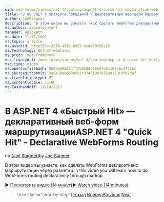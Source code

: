 ```yaml
---
uid: web-forms/videos/net-4/routing/aspnet-4-quick-hit-declarative-webforms-routing
title: "В ASP.NET 4 быстрого попаданий - декларативный веб-форм маршрутизации"
author: JoeStagner
description: "В этом видео вы узнаете, как сделать WebForms декларативно маршрутизации через разметки."
ms.author: aspnetcontent
manager: wpickett
ms.date: 11/11/2009
ms.topic: article
ms.assetid: bfeb728e-3216-4310-8303-6cdb79255c15
ms.technology: dotnet-webforms
ms.prod: .net-framework
msc.legacyurl: /web-forms/videos/net-4/routing/aspnet-4-quick-hit-declarative-webforms-routing
msc.type: video
ms.openlocfilehash: 8b0edd95644ff2b86ddc38e8fd011634bc37726c
ms.sourcegitcommit: 9a9483aceb34591c97451997036a9120c3fe2baf
ms.translationtype: MT
ms.contentlocale: ru-RU
ms.lasthandoff: 11/10/2017
---
```

<a name="aspnet-4-quick-hit---declarative-webforms-routing"></a><span data-ttu-id="6f223-103">В ASP.NET 4 «Быстрый Hit» — декларативный веб-форм маршрутизации</span><span class="sxs-lookup"><span data-stu-id="6f223-103">ASP.NET 4 "Quick Hit" - Declarative WebForms Routing</span></span>
====================
<span data-ttu-id="6f223-104">по [(Joe Stagner)](https://github.com/JoeStagner)</span><span class="sxs-lookup"><span data-stu-id="6f223-104">by [Joe Stagner](https://github.com/JoeStagner)</span></span>

<span data-ttu-id="6f223-105">В этом видео вы узнаете, как сделать WebForms декларативно маршрутизации через разметки.</span><span class="sxs-lookup"><span data-stu-id="6f223-105">In this video you will learn how to do WebForms routing declaratively through markup.</span></span> 

[<span data-ttu-id="6f223-106">&#9654; Посмотрите видео (14 минут)</span><span class="sxs-lookup"><span data-stu-id="6f223-106">&#9654; Watch video (14 minutes)</span></span>](https://channel9.msdn.com/Blogs/ASP-NET-Site-Videos/aspnet-4-quick-hit-declarative-webforms-routing)

>[!div class="step-by-step"]
<span data-ttu-id="6f223-107">[Назад](aspnet-4-quick-hit-imperative-webforms-routing.md)
[Вперед](aspnet-4-quick-hit-outbound-webforms-routing.md)</span><span class="sxs-lookup"><span data-stu-id="6f223-107">[Previous](aspnet-4-quick-hit-imperative-webforms-routing.md)
[Next](aspnet-4-quick-hit-outbound-webforms-routing.md)</span></span>
